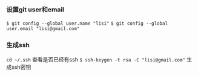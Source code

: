 ### 设置git user和email
`$ git config --global user.name "lisi"`
`$ git config --global user.email "lisi@gmail.com"`
### 生成ssh
`cd ~/.ssh` 查看是否已经有ssh
`$ ssh-keygen -t rsa -C "lisi@gmail.com"` 生成ssh密钥
